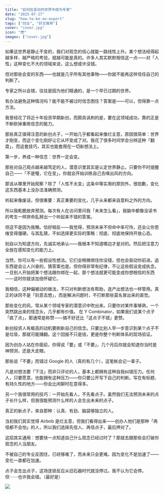 ```yaml
---
title: "如何在变动的世界中成为专家"
date: "2025-07-27"
slug: "how-to-be-an-expert"
tags: ["创业", "好文推荐"]
cover: "cover.jpg"
icon: "😎"
images: ["cover.jpg"]
---
```

如果这世界是静止不变的，我们对观念的信心就能一路线性上升。某个想法经得起越多样、越严格的考验，就越可能是真的。许多人其实默默相信这一点——对「人性」这种变化不大的领域来说，这么想或许没错。



但对那些会变的东西——也就是几乎所有其他事物——你就不能再这样信任自己的判断了。



专家之所以会错，往往是因为他们精通的，是一个早已过期的世界。



有办法避免这种情况吗？能不能不被过时信念困住？答案是——可以，但得靠一点方法。



我曾经花了将近十年投资早期新创，而颇具讽刺的是，要在这领域成功，靠的正是不断砍掉重练信念的能力。



那些真正值得注意的新创点子，一开始几乎都看起来像烂主意，原因很简单：世界才刚变，而这个变化刚好让它从坏变成了对。我花了很多时间学会分辨这种「翻盘」，而这套技巧，其实也能套用在一切新想法上。



第一步，养成一种信念：世界一定会变。



那些对自己观点越来越笃定的人，潜意识里其实是认定世界静止。只要你不时提醒自己——「不是喔，它在变」，你就会开始训练自己去嗅出风的方向。



那该从哪里开始观察？除了「人性不太变」这条中等实用的原则外，很抱歉，变化这东西基本上没办法准确预测。



听起来像废话，但很重要：真正重要的变化，几乎从来都来自意料之外的方向。



所以我乾脆放弃预测。每次有人在访问里问我「未来怎么看」，我脑中都像没读书的考生一样拼命乱掰出一个听起来不错的答案。



但这不是因为我懒。恰好相反——我觉得，预测未来不但命中率可怜，还会让你思维变得僵硬。与其乱猜，不如选择更实际的策略：彻底、彻底地保持开放心态。



别自以为知道方向，先诚实地承认——我根本不知道哪边才是对的。然后把注意力全放在感知变化的能力上。



当然，你可以有一些假设性想法。它们会稍微绑住你没错，但也会驱动你前进。追东西是会让人兴奋的，猜答案也是。但你得非常有纪律，不让这些假设变成执念。
一旦别人开始把某个想法跟你绑在一起，那个想法就更可能变成你想相信的东西——这时你就该加倍怀疑它。



我相信，这种偏被动的做法，不只对判断想法有帮助，连产出想法也一样管用。真正的诀窍不是「刻意去想」，而是解决问题时，不打断那些莫名冒出来的直觉。



那些变化的风，常从某个领域专家的潜意识中吹出来。只要你对某件事够熟，一个突然跳出来的怪念头，几乎都有价值。
在 Y Combinator，如果我们说某个点子「疯了点」，那通常是称赞——搞不好还比「这点子不错」更赞。



新创投资人有极高的动机要刷新自己的信念。只要比别人早一步意识到某个点子不是垃圾，那就可能赚翻。这个回报不只是钱，更是你整个判断体系的现场验证。



因为创办人站在你面前，你得说「要」或「不要」，几个月后你就会知道你当时是神预测，还是大走眼。



那些说「不要」而错过 Google 的人（真的有几个），这笔帐会记一辈子。



凡是对想法要「下注」而非只评论的人，基本上都拥有这种自我纠错压力。任何人，只要愿意，也能拥有这种压力——你只要公开写下自己的判断。写在有标题、有持久性的地方——你会比闲聊时在意得多。



另一个我很常用的技巧：一开始先看人，不先看点子。虽然我们无法预测未来的点子长什么样，但我很能预测什么样的人会生出未来的点子。



真正的新点子，来自那种：认真、有劲、脑袋够独立的人。



当初我们其实觉得 Airbnb 是烂主意，但我们看得出来——创办人他们是那种「再怪都不会怕」的人，所以我们选择先信人、再信点子，最后押对了。



这招其实通用：想要快一点知道自己什么观念已经过时了？那就去跟那些会打破你观念的人当朋友。



不被自己的专业反困住，已经够难了，而未来只会更难。因为变化不是加速了——变化一直都在加速。



点子会生出点子，这场连锁反应从旧石器时代就没停过。我不认为它会停。
但⋯⋯也许我会错。（最好是）




![](https://prod-files-secure.s3.us-west-2.amazonaws.com/112d0858-5090-4d34-a606-b75eb8d65fd2/46476355-9cf3-4e99-9b7a-3531bc426380/1000202064.png?X-Amz-Algorithm=AWS4-HMAC-SHA256&X-Amz-Content-Sha256=UNSIGNED-PAYLOAD&X-Amz-Credential=ASIAZI2LB4664P73GNIK%2F20251027%2Fus-west-2%2Fs3%2Faws4_request&X-Amz-Date=20251027T084420Z&X-Amz-Expires=3600&X-Amz-Security-Token=IQoJb3JpZ2luX2VjEOj%2F%2F%2F%2F%2F%2F%2F%2F%2F%2FwEaCXVzLXdlc3QtMiJIMEYCIQC9fnjogLC1czJ%2FC2yt7SHYBak6MrOHazOfVrRQJ3mFHQIhAKxyZnhJsgQ4si%2F3S3sJaGSso9aF%2Ff16lzJFiBvbx3pSKogECKH%2F%2F%2F%2F%2F%2F%2F%2F%2F%2FwEQABoMNjM3NDIzMTgzODA1IgwMJd7LcQvViCdUT8oq3APJ2nTfbNUv2t9vmc079gl7XMRO56N56b9fnXWRg7%2Bmzmlv9DtWFLWty%2BVOz81g73GAvqUAcxiqkU1gZTff0w4JABGPmmIU0nTO2KvOQ4NaJOLao46wfCvVs%2FA9zlnYLOOfw%2BHyRldlhkjbnNRTWfR4T9jw9%2Fk88cy%2B9fvawbnN1EkFIdS7td8lRDZ0MxVoQSapHH6w4sigZZRj5pQCL6P5G8GMYpvkZ5mLtiQR1IAzaJZIAMFtNAX8%2B4a0z5INy9rCoKd2eSs8867PJ3hoDpi3n%2FkdBfka5CSMUIGkqN0GFUpd4DvayAxf9leDiEndgXf%2BI4AhNtpiaE8a7i%2BTSKvrddXWi4S8ny4TsPyujJqdvthE4feACV9RpKWIBQZ9rKHmNnGekVJczeQ475lt1Jcgl8T%2BBp6tGWkXfeDY5lVmyqOQkgyvkBtqmJ31uqbhG1QPirxNluaDwKJDIaS3qEYny9ekQInw8NcVgUW6HC%2FN2UMMvjiakIfEh9o0EhRXiftDZSC%2B0jHWhFprgZcUV2f261UiNhyTwV0%2Fxb5EXARBK1B5SrYlR4pLm3Z4WeqKvOaSZHoHX0C5a9awQ%2Bo30MgpIFuz7QHDb9ghHPq9dOUk8JZcYaRE2xHk0t0dMTCy1PzHBjqkAVwqylTlNpbxqUID5JfO75gk9AoTJVRQTr3a9y%2FEQUpEd3cl2dj6LJdsVMITxK3%2FhW1e4YfAheOc9CQDipRH0XmT5yyhcMmMKID8vbZBWlhY%2FrIPEqaVDJ8hED7cSCgLusfB5h%2FlLhBdBWyy1wyJ9OXO47vnQTREF1zdxrcM%2Bk6UPGAO9LzBDDONT%2BrYbBUD%2BmUDRp4aaHuNdFzQN35bUT%2Fl5CCx&X-Amz-Signature=145b7aacd7f690fd580e89f60b31a5f10f7fceac45050c286ec093591e919b42&X-Amz-SignedHeaders=host&x-amz-checksum-mode=ENABLED&x-id=GetObject)

